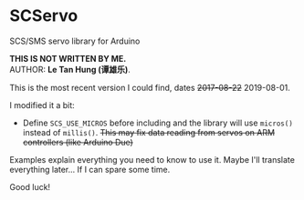 # SCServo
SCS/SMS servo library for Arduino

**THIS IS NOT WRITTEN BY ME.**  
AUTHOR: **Le Tan Hung (谭雄乐)**.

This is the most recent version I could find, dates ~~2017-08-22~~ 2019-08-01.

I modified it a bit:
- Define `SCS_USE_MICROS` before including and the library will use `micros()` instead of `millis()`. ~~This may fix data reading from servos on ARM controllers (like Arduino Due)~~

Examples explain everything you need to know to use it.
Maybe I'll translate everything later... If I can spare some time.

Good luck!

